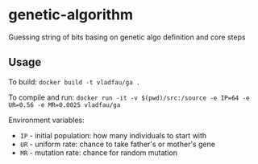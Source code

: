 genetic-algorithm
=================

Guessing string of bits basing on genetic algo definition and core steps

## Usage

To build:
`docker build -t vladfau/ga .`

To compile and run:
`docker run -it -v $(pwd)/src:/source -e IP=64 -e UR=0.56 -e MR=0.0025 vladfau/ga`

Environment variables:

* `IP` - initial population: how many individuals to start with
* `UR` - uniform rate: chance to take father's or mother's gene
* `MR` - mutation rate: chance for random mutation

